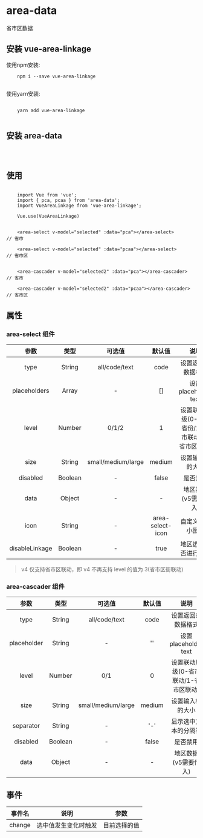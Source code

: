 # area-data
省市区数据

## 安装 vue-area-linkage

使用npm安装:

```
    npm i --save vue-area-linkage


```
使用yarn安装:

```

    yarn add vue-area-linkage


```
## 安装 area-data

```



```

## 使用
```

    import Vue from 'vue';
    import { pca, pcaa } from 'area-data';
    import VueAreaLinkage from 'vue-area-linkage';

    Vue.use(VueAreaLinkage)

```

```

    <area-select v-model="selected" :data="pca"></area-select>          // 省市

    <area-select v-model="selected" :data="pcaa"></area-select>         // 省市区


    <area-cascader v-model="selected2" :data="pca"></area-cascader>     // 省市

    <area-cascader v-model="selected2" :data="pcaa"></area-cascader>    // 省市区

```


## 属性

### area-select 组件

|  参数  |  类型  |  可选值  |  默认值  |  说明  |
|  :--:  |  :--:  |  :--:  |  :--:  |  :--:  |
| type | String |  all/code/text | code | 设置返回的数据格式 |
| placeholders | Array | - | [] | 设置 placeholder text |
| level | Number | 0/1/2 | 1 | 设置联动层级(0-只选省份/1-省市联动/2-省市区联动) |
| size | String | small/medium/large | medium | 设置输入框的大小 |
| disabled | Boolean | - | false | 是否禁用 |
| data | Object | - | - | 地区数据(v5需要传入) |
| icon | String | - | area-select-icon | 自定义下拉小图标 |
| disableLinkage | Boolean | - | true | 地区选择是否进行联动 |

>v4 仅支持省市区联动，即 v4 不再支持 level 的值为 3(省市区街联动)

### area-cascader 组件
|  参数  |  类型  |  可选值  |  默认值  |  说明  |
|  :--:  |  :--:  |  :--:  |  :--:  |  :--:  |
| type | String |  all/code/text | code | 设置返回的数据格式 |
| placeholder | String | - | '' | 设置 placeholder text |
| level | Number | 0/1 | 0 | 设置联动层级(0-省市联动/1-省市区联动) |
| size | String | small/medium/large | medium | 设置输入框的大小 |
| separator | String | - | '-' | 显示选中文本的分隔符 |
| disabled | Boolean | - | false | 是否禁用 |
| data | Object | - | - | 地区数据(v5需要传入) |

## 事件

|  事件名  |  说明  |  参数 |
|  :--:  |  :--:  |  :--: |
| change | 选中值发生变化时触发 | 目前选择的值 |
